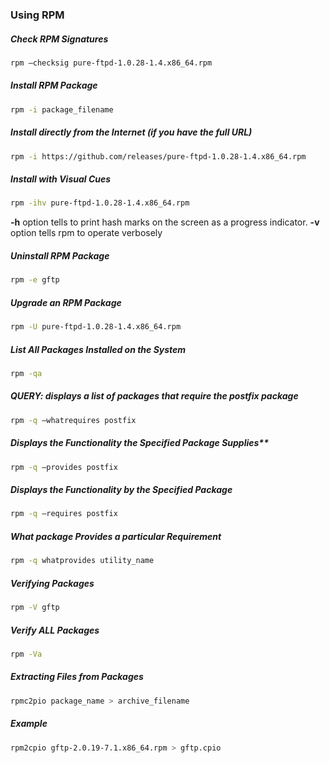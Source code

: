 ### **Using RPM**

##### Check RPM Signatures
```bash
rpm –checksig pure-ftpd-1.0.28-1.4.x86_64.rpm
```

##### Install RPM Package
```bash
rpm -i package_filename
```

##### Install directly from the Internet (if you have the full URL)
```bash
rpm -i https://github.com/releases/pure-ftpd-1.0.28-1.4.x86_64.rpm
```

##### Install with Visual Cues
```bash
rpm -ihv pure-ftpd-1.0.28-1.4.x86_64.rpm
```

**-h** option tells to print hash marks on the screen as a progress indicator.
**-v** option tells rpm to operate verbosely

##### Uninstall RPM Package
```bash
rpm -e gftp
```

##### Upgrade an RPM Package
```bash
rpm -U pure-ftpd-1.0.28-1.4.x86_64.rpm
```

##### List All Packages Installed on the System
```bash
rpm -qa
```

##### QUERY: displays a list of packages that require the postfix package
```bash
rpm -q –whatrequires postfix
```

##### Displays the Functionality the Specified Package Supplies**
```bash
rpm -q –provides postfix
```

##### Displays the Functionality by the Specified Package
```bash
rpm -q –requires postfix
```

##### What package Provides a particular Requirement
```bash
rpm -q whatprovides utility_name
```

##### Verifying Packages
```bash
rpm -V gftp
```

##### Verify ALL Packages
```bash
rpm -Va
```

##### Extracting Files from Packages
```bash
rpmc2pio package_name > archive_filename
```
##### Example
```bash
rpm2cpio gftp-2.0.19-7.1.x86_64.rpm > gftp.cpio
```
